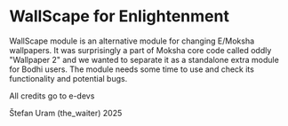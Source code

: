 # WallScape for Enlightenment

WallScape module is an alternative module for changing E/Moksha wallpapers.
It was surprisingly a part of Moksha core code called oddly "Wallpaper 2" and we 
wanted to separate it as a standalone extra module for Bodhi users. The module 
needs some time to use and check its functionality and potential bugs.

All credits go to e-devs

Štefan Uram (the_waiter) 2025
